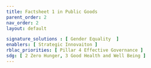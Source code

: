 ```yaml
---
title: Factsheet 1 in Public Goods
parent_order: 2
nav_order: 2
layout: default

signature_solutions : [ Gender Equality  ]
enablers: [ Strategic Innovaiton ]
rblac_priorities: [ Pillar 4 Effective Governance ]
sdg: [ 2 Zero Hunger, 3 Good Health and Well Being ]
---
```

